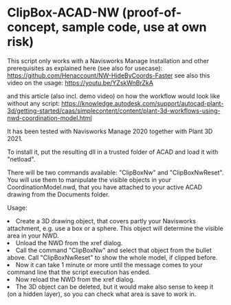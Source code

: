 # ClipBox-ACAD-NW (proof-of-concept, sample code, use at own risk)
This script only works with a Navisworks Manage Installation and other prerequisites as explained here (see also for usecase):
https://github.com/Henaccount/NW-HideByCoords-Faster see also this video on the usage: https://youtu.be/YZskWnBrZkA

and this article (also incl. demo video) on how the workflow would look like without any script: https://knowledge.autodesk.com/support/autocad-plant-3d/getting-started/caas/simplecontent/content/plant-3d-workflows-using-nwd-coordination-model.html

It has been tested with Navisworks Manage 2020 together with Plant 3D 2021.

To install it, put the resulting dll in a trusted folder of ACAD and load it with "netload".

There will be two commands available: "ClipBoxNw" and "ClipBoxNwReset".
You will use them to manipulate the visible objects in your CoordinationModel.nwd, that you have attached to your active ACAD drawing from the Documents folder.

Usage:
<li>Create a 3D drawing object, that covers partly your Navisworks attachment, e.g. use a box or a sphere. This object will determine the visible area in your NWD.
  <li>Unload the NWD from the xref dialog.
    <li>Call the command "ClipBoxNw" and select that object from the bullet above. Call "ClipBoxNwReset" to show the whole model, if clipped before.
      <li>Now it can take 1 minute or more until the message comes to your command line that the script execution has ended.
        <li>Now reload the NWD from the xref dialog.
          <li>The 3D object can be deleted, but it would make also sense to keep it (on a hidden layer), so you can check what area is save to work in.

